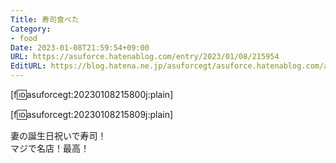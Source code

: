```yaml
---
Title: 寿司食べた
Category:
- food
Date: 2023-01-08T21:59:54+09:00
URL: https://asuforce.hatenablog.com/entry/2023/01/08/215954
EditURL: https://blog.hatena.ne.jp/asuforcegt/asuforce.hatenablog.com/atom/entry/4207112889952333767
---
```


[f:id:asuforcegt:20230108215800j:plain]

[f:id:asuforcegt:20230108215809j:plain]

妻の誕生日祝いで寿司！  
マジで名店！最高！
